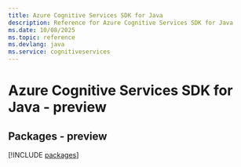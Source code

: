 ```yaml
---
title: Azure Cognitive Services SDK for Java
description: Reference for Azure Cognitive Services SDK for Java
ms.date: 10/08/2025
ms.topic: reference
ms.devlang: java
ms.service: cognitiveservices
---
```

# Azure Cognitive Services SDK for Java - preview
## Packages - preview
[!INCLUDE [packages](cognitive-services-index.md)]